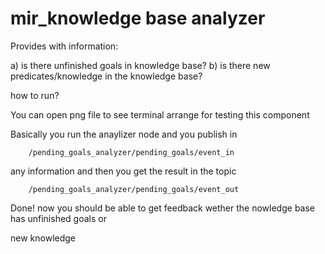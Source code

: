 mir_knowledge base analyzer
=============================

Provides with information:

a) is there unfinished goals in knowledge base?
b) is there new predicates/knowledge in the knowledge base?

how to run?

You can open png file to see terminal arrange for testing this component

Basically you run the anaylizer node and you publish in 

        /pending_goals_analyzer/pending_goals/event_in
        
any information and then you get the result in the topic

        /pending_goals_analyzer/pending_goals/event_out

Done! now you should be able to get feedback wether the nowledge base has unfinished goals or

new knowledge
